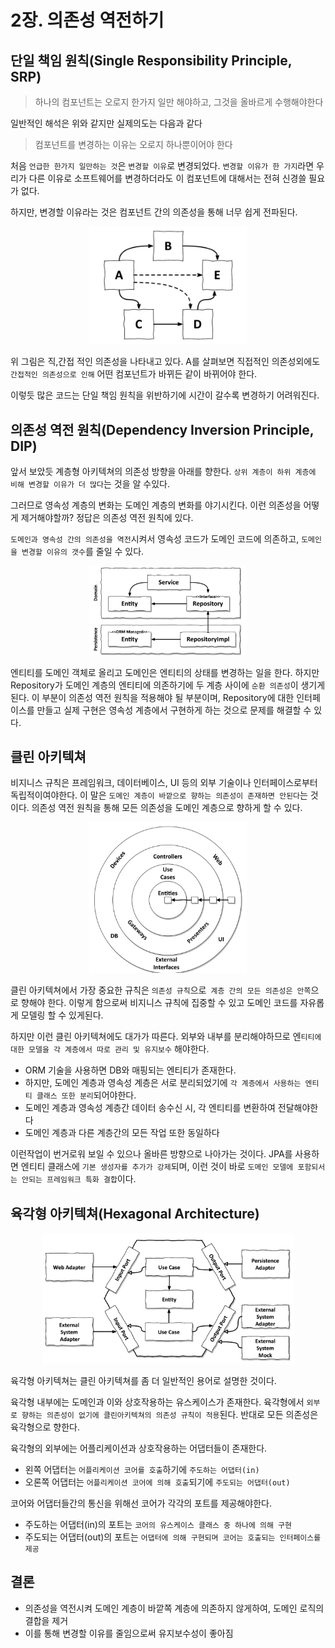 # 2장. 의존성 역전하기

## 단일 책임 원칙(Single Responsibility Principle, SRP)

> 하나의 컴포넌트는 오로지 한가지 일만 해야하고, 그것을 올바르게 수행해야한다

일반적인 해석은 위와 같지만 실제의도는 다음과 같다

> 컴포넌트를 변경하는 이유는 오로지 하나뿐이어야 한다

처음 `언급한 한가지 일만하는 것`은 `변경할 이유`로 변경되었다.
`변경할 이유가 한 가지`라면 우리가 다른 이유로 소프트웨어를 변경하더라도 이 컴포넌트에 대해서는
전혀 신경쓸 필요가 없다.

하지만, 변경할 이유라는 것은 컴포넌트 간의 의존성을 통해 너무 쉽게 전파된다.

<p align="center"><img src="./img/2_1.png" width="50%"></p>

위 그림은 직,간접 적인 의존성을 나타내고 있다. A를 살펴보면 직접적인 의존성외에도
`간접적인 의존성으로 인해` 어떤 컴포넌트가 바뀌든 같이 바뀌어야 한다.

이렇듯 많은 코드는 단일 책임 원칙을 위반하기에 시간이 갈수록 변경하기 어려워진다.

## 의존성 역전 원칙(Dependency Inversion Principle, DIP)

앞서 보았듯 계층형 아키텍쳐의 의존성 방향을 아래를 향한다. `상위 계층이 하위 계층에 비해 변경할 이유가
더 많다`는 것을 알 수있다.

그러므로 영속성 계층의 변화는 도메인 계층의 변화를 야기시킨다. 이런 의존성을 어떻게 제거해야할까?
정답은 의존성 역전 원칙에 있다.

`도메인과 영속성 간의 의존성을 역전`시켜서 영속성 코드가 도메인 코드에 의존하고,
`도메인을 변경할 이유의 갯수`를 줄일 수 있다.

<p align="center"><img src="./img/2_2.png" width="50%"></p>

엔티티를 도메인 객체로 올리고 도메인은 엔티티의 상태를 변경하는 일을 한다.
하지만 Repository가 도메인 계층의 엔티티에 의존하기에 두 계층 사이에 `순환 의존성`이 생기게 된다.
이 부분이 의존성 역전 원칙을 적용해야 될 부분이며, Repository에 대한 인터페이스를 만들고
실제 구현은 영속성 계층에서 구현하게 하는 것으로 문제를 해결할 수 있다.

## 클린 아키텍쳐

비지니스 규칙은 프레임워크, 데이터베이스, UI 등의 외부 기술이나 인터페이스로부터 독립적이여야한다.
이 말은 `도메인 계층이 바깥으로 향하는 의존성이 존재하면 안된다`는 것이다. 의존성 역전 원칙을 통해
모든 의존성을 도메인 계층으로 향하게 할 수 있다.

<p align="center"><img src="./img/2_3.png" width="50%"></p>

클린 아키텍쳐에서 가장 중요한 규칙은 `의존성 규칙`으로` 계층 간의 모든 의존성은 안쪽`으로 향해야 한다.
이렇게 함으로써 비지니스 규칙에 집중할 수 있고 도메인 코드를 자유롭게 모델링 할 수 있게된다.

하지만 이런 클린 아키텍쳐에도 대가가 따른다. 외부와 내부를 분리해야하므로 엔`티티에 대한
모델을 각 계층에서 따로 관리 및 유지보수` 해야한다.

- ORM 기술을 사용하면 DB와 매핑되는 엔티티가 존재한다.
- 하지만, 도메인 계층과 영속성 계층은 서로 분리되었기에 `각 계층에서 사용하는 엔티티 클래스 또한 분리`되어야한다.
- 도메인 계층과 영속성 계층간 데이터 송수신 시, 각 엔티티를 변환하여 전달해야한다
- 도메인 계층과 다른 계층간의 모든 작업 또한 동일하다

이런작업이 번거로워 보일 수 있으나 올바른 방향으로 나아가는 것이다.
JPA를 사용하면 엔티티 클래스에 `기본 생성자를 추가가 강제`되며, 이런 것이 바로
`도메인 모델에 포함되서는 안되는 프레임워크 특화 결합`이다.

## 육각형 아키텍쳐(Hexagonal Architecture)

<p align="center"><img src="./img/2_4.png" width="80%"></p>

육각형 아키텍쳐는 클린 아키텍쳐를 좀 더 일반적인 용어로 설명한 것이다.

육각형 내부에는 도메인과 이와 상호작용하는 유스케이스가 존재한다.
육각형에서 `외부로 향하는 의존성이 없기에 클린아키텍쳐의 의존성 규칙이 적용`된다.
반대로 모든 의존성은 육각형으로 향한다.

육각형의 외부에는 어플리케이션과 상호작용하는 어댑터들이 존재한다.

- 왼쪽 어댑터는 `어플리케이션 코어를 호출`하기에 `주도하는 어댑터(in)`
- 오론쪽 어댑터는 `어플리케이션 코어에 의해 호출`되기에 `주도되는 어댑터(out)`

코어와 어댑터들간의 통신을 위해선 코어가 각각의 포트를 제공해야한다.

- 주도하는 어댑터(in)의 포트는 `코어의 유스케이스 클래스 중 하나에 의해 구현`
- 주도되는 어댑터(out)의 포트는 `어댑터에 의해 구현되며 코어는 호출되는 인터페이스를 제공`

## 결론

- 의존성을 역전시켜 도메인 계층이 바깥쪽 계층에 의존하지 않게하여, 도메인 로직의 결합을 제거
- 이를 통해 변경할 이유를 줄임으로써 유지보수성이 좋아짐